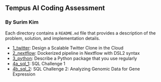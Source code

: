 ## Tempus AI Coding Assessment ## 
### By Surim Kim ###

Each directory contains a `README.md` file that provides a description of the problem, solution, and implementation details.

* [1_twitter](1_twitter/README.md): Design a Scalable Twitter Clone in the Cloud
* [2_nextflow](2_nextflow/README.md): Dockerized pipeline in Nextflow with DSL2 syntax
* [3_python](3_python/README.md): Describe a Python package that you use regularly
* [4a_sql_1](4a_sql_1/README.md): SQL Challenge 1
* [4b_sql_2](4b_sql_2/README.md): SQL Challenge 2: Analyzing Genomic Data for Gene Expression

